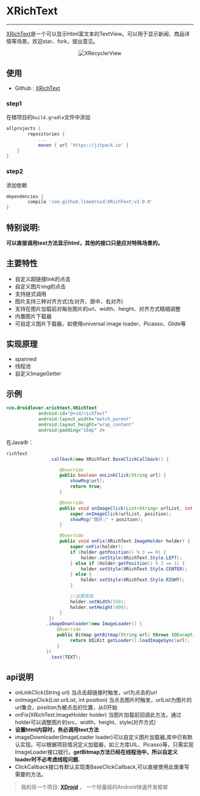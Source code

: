 # XRichText

---

[XRichText](https://github.com/limedroid/XRichText.git)是一个可以显示Html富文本的TextView。可以用于显示新闻、商品详情等场景。欢迎star、fork，提出意见。

<p align="center">
  <img src="art/xrichtext.gif" alt="XRecyclerView" />
</p>

## 使用

* Github : [XRichText](https://github.com/limedroid/XRichText.git)

### step1 

在根项目的`build.gradle`文件中添加

```groovy
allprojects {
		repositories {
			...
			maven { url 'https://jitpack.io' }
	}
}
```

### step2

添加依赖

```groovy
dependencies {
	    compile 'com.github.limedroid:XRichText:v1.0.0'
}
```


## 特别说明:
**可以直接调用text方法显示html，其他的接口只是应对特殊场景的。**

## 主要特性 

* 自定义超链接link的点击
* 自定义图片img的点击
* 支持链式调用
* 图片支持三种对齐方式(左对齐、居中、右对齐)
* 支持在图片加载前对每张图片的url、width、height、对齐方式精细调整
* 内置图片下载器
* 可自定义图片下载器，如使用universal image loader、Picasso、Glide等

## 实现原理

* spanned
* 线程池
* 自定义ImageGetter

## 示例
```xml
<cn.droidlover.xrichtext.XRichText
            android:id="@+id/richText"
            android:layout_width="match_parent"
            android:layout_height="wrap_content"
            android:padding="16dp" />
```

在Java中：
```java
richText
                .callback(new XRichText.BaseClickCallback() {

                    @Override
                    public boolean onLinkClick(String url) {
                        showMsg(url);
                        return true;
                    }

                    @Override
                    public void onImageClick(List<String> urlList, int position) {
                        super.onImageClick(urlList, position);
                        showMsg("图片:" + position);
                    }

                    @Override
                    public void onFix(XRichText.ImageHolder holder) {
                        super.onFix(holder);
                        if (holder.getPosition() % 3 == 0) {
                            holder.setStyle(XRichText.Style.LEFT);
                        } else if (holder.getPosition() % 3 == 1) {
                            holder.setStyle(XRichText.Style.CENTER);
                        } else {
                            holder.setStyle(XRichText.Style.RIGHT);
                        }

                        //设置宽高
                        holder.setWidth(550);
                        holder.setHeight(400);
                    }
                })
               .imageDownloader(new ImageLoader() {
                   @Override
                   public Bitmap getBitmap(String url) throws IOException {
                        return UILKit.getLoader().loadImageSync(url);
                   }
               })
                .text(TEXT);
```

## api说明

* onLinkClick(String url) 当点击超链接时触发，url为点击的url
* onImageClick(List<String> urlList, int position) 当点击图片时触发，urlList为图片的url集合，position为被点击的位置，从0开始
* onFix(XRichText.ImageHolder holder) 当图片加载前回调此方法，通过holder可以调整图片的src、width、height、style(对齐方式)
* **设置html内容时，务必调用text方法**
* imageDownloader(ImageLoader loader)可以自定义图片加载器,库中已有默认实现。可以根据项目情况定义加载器，如三方库UIL、Picasso等，只需实现ImageLoader接口就行。**getBitmap方法已经在线程池中，所以自定义loader时不必考虑线程问题.**
* ClickCallback接口有默认实现类BaseClickCallback,可以直接使用此类重写需要的方法。


> 我的另一个项目: [**XDroid**](https://github.com/limedroid/XDroid) ， 一个轻量级的Android快速开发框架






